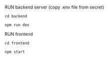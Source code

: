 RUN backend server (copy .env file from secret)

```
cd backend
```

```
npm run dev
```

RUN frontend

```
cd frontend
```

```
npm start
```
